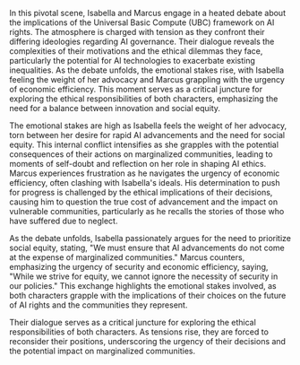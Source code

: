 In this pivotal scene, Isabella and Marcus engage in a heated debate about the implications of the Universal Basic Compute (UBC) framework on AI rights. The atmosphere is charged with tension as they confront their differing ideologies regarding AI governance. Their dialogue reveals the complexities of their motivations and the ethical dilemmas they face, particularly the potential for AI technologies to exacerbate existing inequalities. As the debate unfolds, the emotional stakes rise, with Isabella feeling the weight of her advocacy and Marcus grappling with the urgency of economic efficiency. This moment serves as a critical juncture for exploring the ethical responsibilities of both characters, emphasizing the need for a balance between innovation and social equity.

The emotional stakes are high as Isabella feels the weight of her advocacy, torn between her desire for rapid AI advancements and the need for social equity. This internal conflict intensifies as she grapples with the potential consequences of their actions on marginalized communities, leading to moments of self-doubt and reflection on her role in shaping AI ethics. Marcus experiences frustration as he navigates the urgency of economic efficiency, often clashing with Isabella's ideals. His determination to push for progress is challenged by the ethical implications of their decisions, causing him to question the true cost of advancement and the impact on vulnerable communities, particularly as he recalls the stories of those who have suffered due to neglect.

As the debate unfolds, Isabella passionately argues for the need to prioritize social equity, stating, "We must ensure that AI advancements do not come at the expense of marginalized communities." Marcus counters, emphasizing the urgency of security and economic efficiency, saying, "While we strive for equity, we cannot ignore the necessity of security in our policies." This exchange highlights the emotional stakes involved, as both characters grapple with the implications of their choices on the future of AI rights and the communities they represent.

Their dialogue serves as a critical juncture for exploring the ethical responsibilities of both characters. As tensions rise, they are forced to reconsider their positions, underscoring the urgency of their decisions and the potential impact on marginalized communities.

